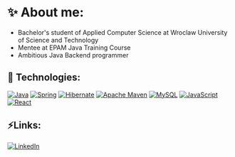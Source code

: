 # ✨ About me:
- Bachelor's student of Applied Computer Science at Wroclaw University of Science and Technology
- Mentee at EPAM Java Training Course
- Ambitious Java Backend programmer

## 🚀 Technologies:
[![Java](https://img.shields.io/badge/java-%23ED8B00.svg?style=for-the-badge&logo=openjdk&logoColor=white)](https://github.com/maryushp/webshop)
[![Spring](https://img.shields.io/badge/spring-%236DB33F.svg?style=for-the-badge&logo=spring&logoColor=white)](https://github.com/maryushp/webshop)
[![Hibernate](https://img.shields.io/badge/Hibernate-59666C?style=for-the-badge&logo=Hibernate&logoColor=white)](https://github.com/maryushp/webshop)
[![Apache Maven](https://img.shields.io/badge/Apache%20Maven-C71A36?style=for-the-badge&logo=Apache%20Maven&logoColor=white)](https://github.com/maryushp/webshop)
[![MySQL](https://img.shields.io/badge/mysql-%2300f.svg?style=for-the-badge&logo=mysql&logoColor=white)](https://github.com/maryushp/webshop)
[![JavaScript](https://img.shields.io/badge/javascript-%23323330.svg?style=for-the-badge&logo=javascript&logoColor=%23F7DF1E)](https://github.com/maryushp/game-keys-store)
[![React](https://img.shields.io/badge/react-%2320232a.svg?style=for-the-badge&logo=react&logoColor=%2361DAFB)](https://github.com/maryushp/game-keys-store)

## ⚡Links:
[![LinkedIn](https://img.shields.io/badge/LinkedIn-0077B5?style=for-the-badge&logo=linkedin&logoColor=white)](https://www.linkedin.com/in/maryush-padhol/)

<!--- ![Top Langs](https://github-readme-stats.vercel.app/api/top-langs/?username=maryushp&hide_progress=false&exclude_repo=budget_calculator&layout=donut) ---!>
